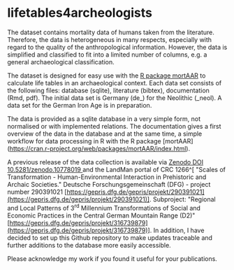 # lifetables4archeologists

The dataset contains mortality data of humans taken from the literature. Therefore, the data is heterogeneous in many respects, especially with regard to the quality of the anthropological information. However, the data is simplified and classified to fit into a limited number of columns, e.g. a general archaeological classification.

The dataset is designed for easy use with the [R package mortAAR]( https://CRAN.R-project.org/package=mortAAR) to calculate life tables in an archaeological context. Each data set consists of the following files: database (sqlite), literature (bibtex), documentation (Rmd, pdf). The initial data set is Germany (de_) for the Neolithic (_neol). A data set for the German Iron Age is in preparation. 

The data is provided as a sqlite database in a very simple form, not normalised or with implemented relations. The documentation gives a first overview of the data in the database and at the same time, a simple workflow for data processing in R with the R package [mortAAR] (https://cran.r-project.org/web/packages/mortAAR/index.html).

A previous release of the data collection is available via [Zenodo  DOI 10.5281/zenodo.10778019 ](https://zenodo.org/records/10778019) and the LandMan portal of CRC 1266^[ "Scales of Transformation - Human-Environmental Interaction in Prehistoric and Archaic Societies." Deutsche Forschungsgemeinschaft (DFG) - project number 290391021
[https://gepris.dfg.de/gepris/projekt/290391021](https://gepris.dfg.de/gepris/projekt/290391021)]. Subproject: "Regional and Local Patterns of 3<sup>rd</sup> Millennium Transformations of Social and Economic Practices in the Central German Mountain Range (D2)"  [https://gepris.dfg.de/gepris/projekt/316739879](https://gepris.dfg.de/gepris/projekt/316739879)]. In addition, I have decided to set up this Github repository to make updates traceable and further additions to the database more easily accessible. 

Please acknowledge my work if you found it useful for your publications.